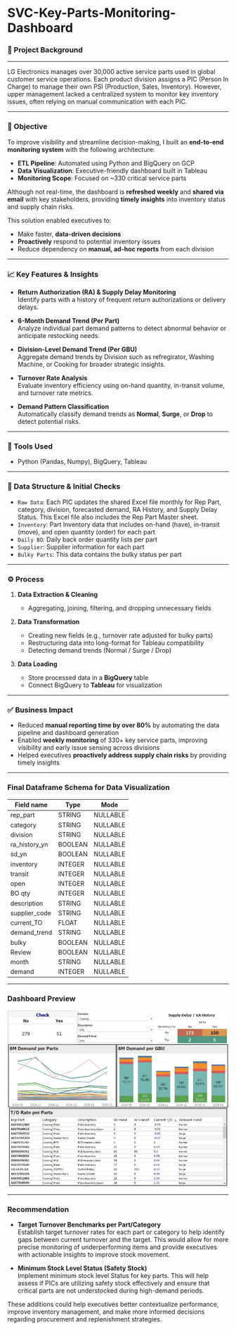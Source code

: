 # SVC-Key-Parts-Monitoring-Dashboard

### 📌 Project Background
-------
LG Electronics manages over 30,000 active service parts used in global customer service operations. Each product division assigns a PIC (Person In Charge) to manage their own PSI (Production, Sales, Inventory). However, upper management lacked a centralized system to monitor key inventory issues, often relying on manual communication with each PIC.

-------
### 🎯 Objective

To improve visibility and streamline decision-making, I built an **end-to-end monitoring system** with the following architecture:

- **ETL Pipeline**: Automated using Python and BigQuery on GCP  
- **Data Visualization**: Executive-friendly dashboard built in Tableau  
- **Monitoring Scope**: Focused on ~330 critical service parts  

Although not real-time, the dashboard is **refreshed weekly** and **shared via email** with key stakeholders, providing **timely insights** into inventory status and supply chain risks.

This solution enabled executives to:

- Make faster, **data-driven decisions**
- **Proactively** respond to potential inventory issues
- Reduce dependency on **manual, ad-hoc reports** from each division

-------
### 📈 Key Features & Insights

- **Return Authorization (RA) & Supply Delay Monitoring**  
  Identify parts with a history of frequent return authorizations or delivery delays.

- **6-Month Demand Trend (Per Part)**  
  Analyze individual part demand patterns to detect abnormal behavior or anticipate restocking needs.

- **Division-Level Demand Trend (Per GBU)**  
  Aggregate demand trends by Division such as refregirator, Washing Machine, or Cooking for broader strategic insights.

- **Turnover Rate Analysis**  
  Evaluate inventory efficiency using on-hand quantity, in-transit volume, and turnover rate metrics.

- **Demand Pattern Classification**  
  Automatically classify demand trends as **Normal**, **Surge**, or **Drop** to detect potential risks.

-------
### 🔧 Tools Used
- Python (Pandas, Numpy), BigQuery, Tableau

-------
### 📁 Data Structure & Initial Checks 

* `Raw Data`: Each PIC updates the shared Excel file monthly for Rep Part, category, division, forecasted demand, RA History, and Supply Delay Status. This Excel file also includes the Rep Part Master sheet.
* `Inventory`: Part Inventory data that includes on-hand (have), in-transit (move), and open quantity (order) for each part
* `Daily BO`: Daily back order quantity lists per part
* `Supplier`: Supplier information for each part
* `Bulky Parts`: This data contains the bulky status per part

-------
### ⚙️ Process

1. **Data Extraction & Cleaning**  
   - Aggregating, joining, filtering, and dropping unnecessary fields

2. **Data Transformation**  
   - Creating new fields (e.g., turnover rate adjusted for bulky parts)  
   - Restructuring data into long-format for Tableau compatibility  
   - Detecting demand trends (Normal / Surge / Drop)

3. **Data Loading**  
   - Store processed data in a **BigQuery** table  
   - Connect BigQuery to **Tableau** for visualization

-------
### ✅ Business Impact

- Reduced **manual reporting time by over 80%** by automating the data pipeline and dashboard generation
- Enabled **weekly monitoring** of 330+ key service parts, improving visibility and early issue sensing across divisions
- Helped executives **proactively address supply chain risks** by providing timely insights

-------
### Final Dataframe Schema for Data Visualization
| Field name     | Type    | Mode     |
|----------------|---------|----------|
| rep\_part      | STRING  | NULLABLE |
| category       | STRING  | NULLABLE |
| division       | STRING  | NULLABLE |
| ra\_history\_yn | BOOLEAN | NULLABLE |
| sd\_yn         | BOOLEAN | NULLABLE |
| inventory      | INTEGER | NULLABLE |
| transit        | INTEGER | NULLABLE |
| open           | INTEGER | NULLABLE |
| BO qty         | INTEGER | NULLABLE |
| description    | STRING  | NULLABLE |
| supplier\_code | STRING  | NULLABLE |
| current\_TO    | FLOAT   | NULLABLE |
| demand\_trend  | STRING  | NULLABLE |
| bulky          | BOOLEAN | NULLABLE |
| Review         | BOOLEAN | NULLABLE |
| month          | STRING  | NULLABLE |
| demand         | INTEGER | NULLABLE |

-------
### Dashboard Preview
![Monitoring Dashboard](Key%20Parts%20Monitoring%20Dashboard.JPG)

-------
### **Recommendation** 

- **Target Turnover Benchmarks per Part/Category**  
  Establish target turnover rates for each part or category to help identify gaps between current turnover and the target.
  This would allow for more precise monitoring of underperforming items and provide executives with actionable insights to improve stock movement.

- **Minimum Stock Level Status (Safety Stock)**  
  Implement minimum stock level Status for key parts. This will help assess if PICs are utilizing safety stock effectively and ensure that critical parts are not understocked during high-demand periods.

These additions could help executives better contextualize performance, improve inventory management, and make more informed decisions regarding procurement and replenishment strategies.
